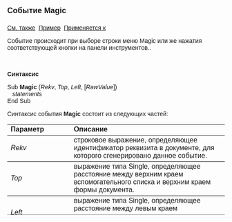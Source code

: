 ﻿<html>
<head>
<title>Системное событие Magic</title>
</head>

<body>

<p><font face="Arial"><font size="4"><strong>Событие Magic<br>
<br>
</strong></font><a href="../scriptstproced.html">См. также</a>&nbsp; <u>Пример</u>&nbsp;
<a href="../Defs/doc.html">Применяется к</a></font></p>

<p class="label"><font face="Arial">Событие происходит при выборе 
строки меню Magic или же нажатия соответствующей кнопки на панели инструментов.. </font></p>

<p class="label">&nbsp;</p>

<p class="label"><font face="Arial"><b>Синтаксис</b></font></p>

<p><font face="Arial">Sub <strong>Magic</strong> (<em>Rekv</em>, <em>
Top</em>, <em>Left</em>, [<em>RawValue</em>])&nbsp;&nbsp;<br>
&nbsp;&nbsp; <em>statements</em><br>
End Sub</font></p>

<p><font face="Arial">Синтаксис события <strong>Magic</strong>
состоит из следующих частей:</font></p>

<table border="1" cellPadding="5" cols="2" frame="below" rules="rows" height="210">
<TBODY>
  <tr vAlign="top">
    <td class="label" width="29%" height="18"><font face="Arial"><b>
	Параметр</b></font></td>
    <td class="label" width="71%" height="18"><font face="Arial"><strong>
	Описание</strong></font></td>
  </tr>
  <tr>
    <td width="29%" height="36"><font face="Arial"><em>Rekv</em></font></td>
    <td width="71%" height="36"><font face="Arial">строковое 
	выражение, определяющее идентификатор реквизита в документе, для которого 
	сгенерировано данное событие.</font></td>
  </tr>
  <tr>
    <td width="29%" height="36"><font face="Arial"><em>Top</em></font></td>
    <td width="71%" height="36"><font face="Arial">выражение типа 
	Single, определяющее расстояние между верхним краем вспомогательного списка 
	и верхним краем формы документа.</font></td>
  </tr>
  <tr>
    <td width="29%" height="18"><font face="Arial"><em>Left</em></font></td>
    <td width="71%" height="18"><font face="Arial">выражение типа 
	Single, определяющее расстояние между левым краем вспомогательного списка и 
	левым краем формы документа.</font></td>
  </tr>
  <tr>
    <td width="29%" height="18"><font face="Arial"><em>RawValue</em></font></td>
    <td width="71%" height="18"><font face="Arial">необязательное 
	строковое выражение, содержащее не записанное в документ значение данного 
	реквизита.</font></td>
  </tr>
  <tr>
    <td width="29%" height="14"><font face="Arial"><em>statements</em></font></td>
    <td width="71%" height="14"><font face="Arial">процедура 
	выполнения при генерации события.</font></td>
  </tr>
</table>
</body>
</html>
